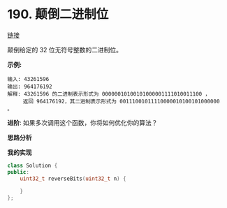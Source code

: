 # 190. 颠倒二进制位

[链接](https://leetcode-cn.com/problems/reverse-bits/description/)

颠倒给定的 32 位无符号整数的二进制位。

**示例:**

```
输入: 43261596
输出: 964176192
解释: 43261596 的二进制表示形式为 00000010100101000001111010011100 ，
     返回 964176192，其二进制表示形式为 00111001011110000010100101000000 。
```

**进阶**:
 如果多次调用这个函数，你将如何优化你的算法？

**思路分析**

**我的实现**

```c++
class Solution {
public:
    uint32_t reverseBits(uint32_t n) {
        
    }
};
```

